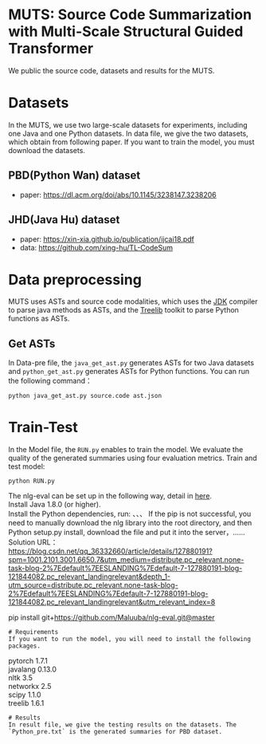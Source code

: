 # MUTS: Source Code Summarization with Multi-Scale Structural Guided Transformer
We public the source code, datasets and results for the MUTS.
# Datasets
In the MUTS, we use two large-scale datasets for experiments, including one Java and one Python datasets. In data file, we give the two datasets, which obtain from following paper. If you want to train the model, you must download the datasets.
## PBD(Python Wan) dataset
* paper: https://dl.acm.org/doi/abs/10.1145/3238147.3238206

## JHD(Java Hu) dataset
* paper: https://xin-xia.github.io/publication/ijcai18.pdf
* data: https://github.com/xing-hu/TL-CodeSum
# Data preprocessing
MUTS uses ASTs and source code modalities, which uses the [JDK](http://www.eclipse.org/jdt/) compiler to parse java methods as ASTs, and the [Treelib](https://treelib.readthedocs.io/en/latest/) toolkit to parse Python functions as ASTs. 
## Get ASTs
In Data-pre file, the `java_get_ast.py` generates ASTs for two Java datasets and `python_get_ast.py` generates ASTs for Python functions. You can run the following command：

```
python java_get_ast.py source.code ast.json
```
# Train-Test
In the Model file, the `RUN.py` enables to train the model. We evaluate the quality of the generated summaries using four evaluation metrics.
Train and test model:  
```
python RUN.py
```
The nlg-eval can be set up in the following way, detail in [here](https://github.com/Maluuba/nlg-eval).  
Install Java 1.8.0 (or higher).  
Install the Python dependencies, run:
、、、
If the pip is not successful, you need to manually download the nlg library into the root directory, and then Python setup.py install, download the file and put it into the server，……
Solution URL：https://blog.csdn.net/qq_36332660/article/details/127880191?spm=1001.2101.3001.6650.7&utm_medium=distribute.pc_relevant.none-task-blog-2%7Edefault%7EESLANDING%7Edefault-7-127880191-blog-121844082.pc_relevant_landingrelevant&depth_1-utm_source=distribute.pc_relevant.none-task-blog-2%7Edefault%7EESLANDING%7Edefault-7-127880191-blog-121844082.pc_relevant_landingrelevant&utm_relevant_index=8

pip install git+https://github.com/Maluuba/nlg-eval.git@master

```
# Requirements
If you want to run the model, you will need to install the following packages.  
```
pytorch 1.7.1    
javalang 0.13.0  
nltk 3.5  
networkx 2.5  
scipy 1.1.0  
treelib 1.6.1
```
# Results
In result file, we give the testing results on the datasets. The `Python_pre.txt` is the generated summaries for PBD dataset.
